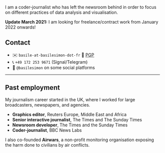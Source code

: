 I am a coder-journalist who has left the newsroom behind in order to focus on different practices of data analysis and visualisation.

**Update March 2021:** I am looking for freelance/contract work from January 2022 onwards!

## Contact
* ✉️ `basile-at-basilesimon-dot-fr` 🔐 [PGP](https://keys.openpgp.org/search?q=basile%40basilesimon.fr)
* 📞 `+49 172 253 9671` (Signal/Telegram)
* 🔗 `@basilesimon` on some social platforms

---

## Past employment

My journalism career started in the UK, where I worked for large broadcasters, newspapers, and agencies.

* **Graphics editor**, Reuters Europe, Middle East and Africa
* **Senior interactive journalist**, The Times and The Sunday Times
* **Newsroom developer**, The Times and the Sunday Times
* **Coder-journalist**, BBC News Labs

I also co-founded **Airwars**, a non-profit monitoring organisation exposing the harm done to civilians by air conflicts.